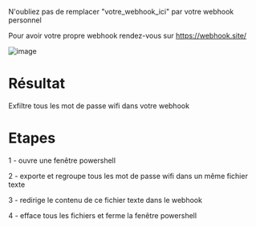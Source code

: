 N'oubliez pas de remplacer "votre_webhook_ici" par votre webhook personnel

Pour avoir votre propre webhook rendez-vous sur https://webhook.site/

![image](https://github.com/faucetpaco/Scripts/assets/120284573/1a8d85a4-b0c4-4fa8-9399-8eaef3d9003d)

# Résultat

Exfiltre tous les mot de passe wifi dans votre webhook

# Etapes

1 - ouvre une fenêtre powershell

2 - exporte et regroupe tous les mot de passe wifi dans un même fichier texte

3 - redirige le contenu de ce fichier texte dans le webhook

4 - efface tous les fichiers et ferme la fenêtre powershell
